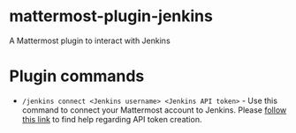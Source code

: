 # mattermost-plugin-jenkins
A Mattermost plugin to interact with Jenkins

# Plugin commands
* `/jenkins connect <Jenkins username> <Jenkins API token>` - Use this command to connect your Mattermost account to Jenkins.
Please [follow this link](https://stackoverflow.com/a/45466184/6852930) to find help regarding API token creation.
